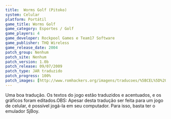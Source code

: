 ```yaml
---
title:  Worms Golf (Pitoko)
system: Celular
platform: Portátil
game_title: Worms Golf
game_category: Esportes / Golf
game_players: 4
game_developer: Rockpool Games e Team17 Software
game_publisher: THQ Wireless
game_release_date: 2004
patch_group: Nenhum
patch_site: Nenhum
patch_version: 1.0b
patch_release: 09/07/2009
patch_type: JAR traduzido
patch_progress: 100%
patch_images: [http://www.romhackers.org/imagens/traducoes/%5BCEL%5D%20Worms%20Golf%20-%20Pitoko%20-%201.png,http://www.romhackers.org/imagens/traducoes/%5BCEL%5D%20Worms%20Golf%20-%20Pitoko%20-%202.png,http://www.romhackers.org/imagens/traducoes/%5BCEL%5D%20Worms%20Golf%20-%20Pitoko%20-%203.png]
---
```

Uma boa tradução. Os textos do jogo estão traduzidos e acentuados, e os gráficos foram editados.OBS: Apesar desta tradução ser feita para um jogo de celular, é possível jogá-la em seu computador. Para isso, basta ter o emulador SjBoy.